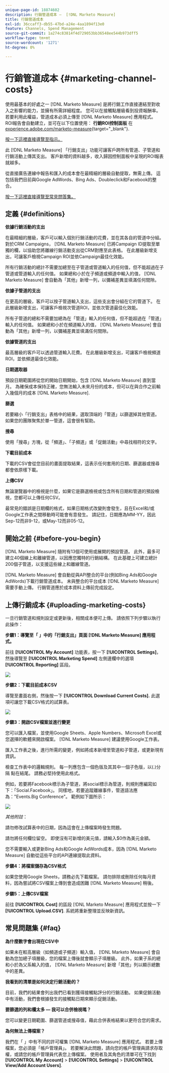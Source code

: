 ```yaml
---
unique-page-id: 18874602
description: 行銷管道成本 —  [!DNL Marketo Measure]
title: 行銷管道成本
exl-id: 36ccaff3-db55-47bd-a24e-4aa1894f13e0
feature: Channels, Spend Management
source-git-commit: 1a274c83814f4d729053bb36548ee544b973dff5
workflow-type: tm+mt
source-wordcount: '1271'
ht-degree: 0%

---
```


# 行銷管道成本 {#marketing-channel-costs}

使用最基本的好處之一 [!DNL Marketo Measure] 是將行銷工作直接連結至對收入之影響的能力，並擁有所需詳細程度。 您可以在接觸點層級看到投資報酬率。 若要利用此權益，管道成本必須上傳至 [!DNL Marketo Measure] 應用程式。 ROI報告會自動建立，並可在以下位置使用： **行銷ROI控制面板** 在 [experience.adobe.com/marketo-measure](https://experience.adobe.com/marketo-measure){target="_blank"}.

[按一下這裡直接導覽至指示。](/help/marketing-spend/spend-management/marketing-channel-costs.md#uploading-marketing-costs)

此 [!DNL Marketo Measure] 「行銷支出」功能可讓客戶跨所有管道、子管道和行銷活動上傳其支出。 客戶新增的資料越多，收入歸因控制面板中呈現的ROI報表就越多。

從直接廣告連線中報告和匯入的成本會在最精細的層級自動提取，無需上傳。 這包括我們目前與Google AdWords、Bing Ads、Doubleclick和Facebook的整合。

[按一下這裡直接導覽至常見問答集。](/help/marketing-spend/spend-management/marketing-channel-costs.md#faq)

## 定義 {#definitions}

**依據行銷活動的支出**

在最精細的層級，客戶可以輸入個別行銷活動的花費，並在其各自的管道中分組。 對於CRM Campaigns， [!DNL Marketo Measure] 已將Campaign ID提取至單獨的欄，以協助您將離線行銷活動支出從CRM對應至此表格。 在此層級新增支出，可讓客戶檢視Campaign ROI並依Campaign最佳化效能。

所有行銷活動的總計不需要加總至在子管道或管道輸入的任何值，但不能超過在子管道或管道輸入的任何值。 如果總和小於在子頻道或頻道中輸入的值， [!DNL Marketo Measure] 會自動為「其他」新增一列，以彌補差異並填滿任何間隙。

**依據子管道的支出**

在更高的層級，客戶可以按子管道輸入支出，這些支出會分組在它的管道下。 在此層級新增支出，可讓客戶檢視次管道ROI，並依次管道最佳化效能。

所有子管道的總和不需要加總為在「管道」輸入的任何值，但不能超過在「管道」輸入的任何值。 如果總和小於在頻道輸入的值， [!DNL Marketo Measure] 會自動為「其他」新增一列，以彌補差異並填滿任何間隙。

**依據管道的支出**

最高層級的客戶可以透過管道輸入花費。 在此層級新增支出，可讓客戶檢視頻道ROI，並依頻道最佳化效能。

**日期選取器**

預設日期範圍將從您的開始日期開始，包含 [!DNL Marketo Measure] 直到當月。 為確保成本保持正確，您無法輸入未來月份的成本，但可以在與合作之前輸入幾個月的成本 [!DNL Marketo Measure].

**篩選**

若要縮小「行銷支出」表格中的結果，選取頂端的「管道」以篩選掉其他管道。 如果您的團隊聚焦於單一管道，這會很有幫助。

**搜尋**

使用「搜尋」方塊，從「頻道」、「子頻道」或「促銷活動」中尋找相符的文字。

**下載目前成本**

下載的CSV會從您目前的畫面提取結果，這表示任何套用的日期、篩選器或搜尋都會依原樣下載。

**上傳CSV**

無論瀏覽器中的檢視是什麼，如果它是篩選檢視或包含所有日期和管道的預設檢視，您都可以上傳任何CSV。

最常見的錯誤是日期欄的格式，如果日期格式改變則會發生，且在Excel和/或Google工作表之間移動時可能會有意發生。 請記住，日期應為MM-YY，因此Sep-12而非9-12，或May-12而非05-12。

## 開始之前 {#before-you-begin}

[!DNL Marketo Measure] 隨附有13個可使用或展開的預設管道。 此外，最多可建立40個線上和離線管道，以因應您獨特的行銷結構。 在此基礎上可建立總計200個子管道，以支援這些線上和離線管道。

[!DNL Marketo Measure] 會自動從與API整合的平台(例如Bing Ads和Google AdWords)下載行銷管道成本。 未與整合的平台成本 [!DNL Marketo Measure] 需要手動上傳。 行銷管道應於成本資料上傳前完成設定。

## 上傳行銷成本 {#uploading-marketing-costs}

一旦行銷管道和規則設定或更新後，相關成本便可上傳。 請依照下列步驟以執行此操作：

**步驟1：導覽至「 」中的「行銷支出」頁面 [!DNL Marketo Measure] 應用程式。**

前往 **[!UICONTROL My Account]** 功能表，按一下 **[!UICONTROL Settings]**，然後導覽至 **[!UICONTROL Marketing Spend]** 左側邊欄中的選項 **[!UICONTROL Reporting]** 區段。

![](assets/1.png)

**步驟2：下載目前成本CSV**

導覽至畫面右側，然後按一下 **[!UICONTROL Download Current Costs].** 此選項可讓您下載CSV格式的試算表。

![](assets/2.png)

**步驟3：開啟CSV檔案並進行變更**

您可以匯入檔案，並使用Google Sheets、Apple Numbers、Microsoft Excel或您選擇的軟體來開啟檔案。 [!DNL Marketo Measure] 建議使用Google工作表。

匯入工作表之後，進行所需的變更，例如將成本新增至管道和子管道，或更新現有資訊。

檢查工作表中的邏輯規則。 每一列應包含一個色版及其其中一個子色版，以(.)分隔 點在結尾。 請務必堅持使用此格式。

例如，若要將Facebook標示為子管道，將social標示為管道，則規則應編寫如下：「Social.Facebook」。 同樣地，若要追蹤離線事件，管道語法應為：&quot;Events.Big Conference&quot;。 範例如下圖所示：

![](assets/3.png)

_其他附註_：

請勿修改試算表中的日期，因為這會在上傳檔案時發生問題。

請勿將任何欄位留空。 即使沒有可新增的美元值，請輸入$0作為美元金額。

您不需要輸入或更新Bing Ads和Google AdWords成本，因為 [!DNL Marketo Measure] 自動從這些平台的API連線提取此資料。

**步驟4：將檔案儲存為CSV格式**

如果您使用Google Sheets，請務必先下載檔案。 請勿排除或刪除任何每月資料，因為嘗試將CSV檔案上傳到會造成困難 [!DNL Marketo Measure] 稍後。

**步驟5：上傳CSV檔案**

前往 **[!UICONTROL Cost]** 的區段 [!DNL Marketo Measure] 應用程式並按一下 **[!UICONTROL Upload.CSV]**. 系統將重新整理並反映新資訊。

## 常見問題集 {#faq}

**為什麼數字會出現在CSV中**

如果未在較高層級（如頻道或子頻道）輸入值， [!DNL Marketo Measure] 會自動為您加總子項層級，您的檔案上傳後就會顯示子項層級。 此外，如果子系的總和小於為父系輸入的值， [!DNL Marketo Measure] 新增「其他」列以顯示總數中的差異。

**我看到的清單是如何決定行銷活動的？**

目前，我們的結果會列出我們已看到獲得接觸點評分的行銷活動。 如果促銷活動中有活動，我們會根據發生的接觸點日期來顯示促銷活動。

**要篩選的列和欄太多 — 我可以合併檢視嗎？**

您可以變更日期範圍、篩選管道或搜尋值，藉此合併表格結果以更符合您的需求。

**為何無法上傳檔案？**

我們在「 」中有不同的許可權集 [!DNL Marketo Measure] 應用程式。 若要上傳檔案，您必須是「帳戶管理員」。 若要解決此問題，請向您的帳戶管理員請求存取權，或請您的帳戶管理員代表您上傳檔案。 使用者及其角色的清單可在下找到 **[!UICONTROL My Account]** > **[!UICONTROL Settings]** > **[!UICONTROL View/Add Account Users]**.
